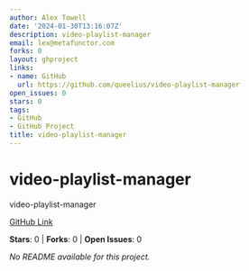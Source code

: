 ```yaml
---
author: Alex Towell
date: '2024-01-30T13:16:07Z'
description: video-playlist-manager
email: lex@metafunctor.com
forks: 0
layout: ghproject
links:
- name: GitHub
  url: https://github.com/queelius/video-playlist-manager
open_issues: 0
stars: 0
tags:
- GitHub
- GitHub Project
title: video-playlist-manager
---
```


# video-playlist-manager
video-playlist-manager

[GitHub Link](https://github.com/queelius/video-playlist-manager)

**Stars**: 0 | **Forks**: 0 | **Open Issues**: 0

_No README available for this project._
